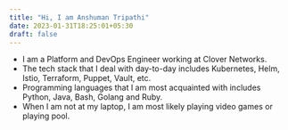 ```yaml
---
title: "Hi, I am Anshuman Tripathi"
date: 2023-01-31T18:25:01+05:30
draft: false
---
```


* I am a Platform and DevOps Engineer working at Clover Networks.
* The tech stack that I deal with day-to-day includes Kubernetes, Helm, Istio, Terraform, Puppet, Vault, etc.
* Programming languages that I am most acquainted with includes Python, Java, Bash, Golang and Ruby. 
* When I am not at my laptop, I am most likely playing video games or playing pool.
